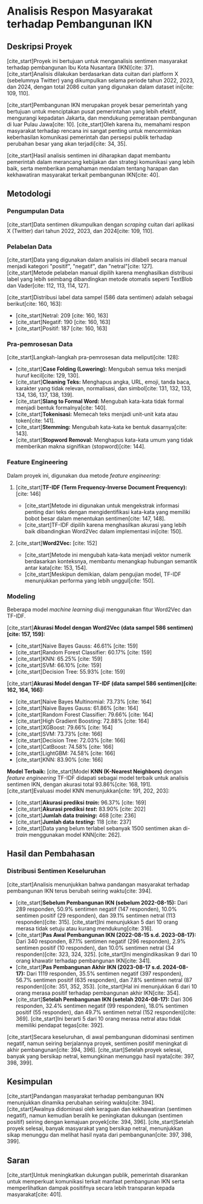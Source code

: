 # Analisis Respon Masyarakat terhadap Pembangunan IKN

## Deskripsi Proyek

[cite_start]Proyek ini bertujuan untuk menganalisis sentimen masyarakat terhadap pembangunan Ibu Kota Nusantara (IKN)[cite: 37]. [cite_start]Analisis dilakukan berdasarkan data cuitan dari platform X (sebelumnya Twitter) yang dikumpulkan selama periode tahun 2022, 2023, dan 2024, dengan total 2086 cuitan yang digunakan dalam dataset ini[cite: 109, 110].

[cite_start]Pembangunan IKN merupakan proyek besar pemerintah yang bertujuan untuk menciptakan pusat pemerintahan yang lebih efektif, mengurangi kepadatan Jakarta, dan mendukung pemerataan pembangunan di luar Pulau Jawa[cite: 10]. [cite_start]Oleh karena itu, memahami respon masyarakat terhadap rencana ini sangat penting untuk mencerminkan keberhasilan komunikasi pemerintah dan persepsi publik terhadap perubahan besar yang akan terjadi[cite: 34, 35].

[cite_start]Hasil analisis sentimen ini diharapkan dapat membantu pemerintah dalam merancang kebijakan dan strategi komunikasi yang lebih baik, serta memberikan pemahaman mendalam tentang harapan dan kekhawatiran masyarakat terkait pembangunan IKN[cite: 40].

## Metodologi

### Pengumpulan Data
[cite_start]Data sentimen dikumpulkan dengan *scraping* cuitan dari aplikasi X (Twitter) dari tahun 2022, 2023, dan 2024[cite: 109, 110].

### Pelabelan Data
[cite_start]Data yang digunakan dalam analisis ini dilabeli secara manual menjadi kategori "positif", "negatif", dan "netral"[cite: 127]. [cite_start]Metode pelabelan manual dipilih karena menghasilkan distribusi label yang lebih seimbang dibandingkan metode otomatis seperti TextBlob dan Vader[cite: 112, 113, 114, 127].

[cite_start]Distribusi label data sampel (586 data sentimen) adalah sebagai berikut[cite: 160, 163]:
* [cite_start]Netral: 209 [cite: 160, 163]
* [cite_start]Negatif: 190 [cite: 160, 163]
* [cite_start]Positif: 187 [cite: 160, 163]

### Pra-pemrosesan Data
[cite_start]Langkah-langkah pra-pemrosesan data meliputi[cite: 128]:
* [cite_start]**Case Folding (Lowering):** Mengubah semua teks menjadi huruf kecil[cite: 129, 130].
* [cite_start]**Cleaning Teks:** Menghapus angka, URL, emoji, tanda baca, karakter yang tidak relevan, normalisasi, dan simbol[cite: 131, 132, 133, 134, 136, 137, 138, 139].
* [cite_start]**Slang to Formal Word:** Mengubah kata-kata tidak formal menjadi bentuk formalnya[cite: 140].
* [cite_start]**Tokenisasi:** Memecah teks menjadi unit-unit kata atau token[cite: 141].
* [cite_start]**Stemming:** Mengubah kata-kata ke bentuk dasarnya[cite: 143].
* [cite_start]**Stopword Removal:** Menghapus kata-kata umum yang tidak memberikan makna signifikan (stopword)[cite: 144].

### Feature Engineering
Dalam proyek ini, digunakan dua metode *feature engineering*:

1.  [cite_start]**TF-IDF (Term Frequency-Inverse Document Frequency):** [cite: 146]
    * [cite_start]Metode ini digunakan untuk mengekstrak informasi penting dari teks dengan mengidentifikasi kata-kata yang memiliki bobot besar dalam menentukan sentimen[cite: 147, 148].
    * [cite_start]TF-IDF dipilih karena menghasilkan akurasi yang lebih baik dibandingkan Word2Vec dalam implementasi ini[cite: 150].

2.  [cite_start]**Word2Vec:** [cite: 152]
    * [cite_start]Metode ini mengubah kata-kata menjadi vektor numerik berdasarkan konteksnya, membantu menangkap hubungan semantik antar kata[cite: 153, 154].
    * [cite_start]Meskipun demikian, dalam pengujian model, TF-IDF menunjukkan performa yang lebih unggul[cite: 150].

### Modeling
Beberapa model *machine learning* diuji menggunakan fitur Word2Vec dan TF-IDF.

[cite_start]**Akurasi Model dengan Word2Vec (data sampel 586 sentimen)[cite: 157, 159]:**
* [cite_start]Naive Bayes Gauss: 46.61% [cite: 159]
* [cite_start]Random Forest Classifier: 60.17% [cite: 159]
* [cite_start]KNN: 65.25% [cite: 159]
* [cite_start]SVM: 66.10% [cite: 159]
* [cite_start]Decision Tree: 55.93% [cite: 159]

[cite_start]**Akurasi Model dengan TF-IDF (data sampel 586 sentimen)[cite: 162, 164, 166]:**
* [cite_start]Naive Bayes Multinomial: 73.73% [cite: 164]
* [cite_start]Naive Bayes Gauss: 61.86% [cite: 164]
* [cite_start]Random Forest Classifier: 79.66% [cite: 164]
* [cite_start]High Gradient Boosting: 72.88% [cite: 164]
* [cite_start]XGBoost: 79.66% [cite: 164]
* [cite_start]SVM: 73.73% [cite: 166]
* [cite_start]Decision Tree: 72.03% [cite: 166]
* [cite_start]CatBoost: 74.58% [cite: 166]
* [cite_start]LightGBM: 74.58% [cite: 166]
* [cite_start]KNN: 83.90% [cite: 166]

**Model Terbaik:**
[cite_start]Model **KNN (K-Nearest Neighbors)** dengan *feature engineering* TF-IDF didapati sebagai model terbaik untuk analisis sentimen IKN, dengan akurasi total 93.86%[cite: 168, 191]. [cite_start]Evaluasi model KNN menunjukkan[cite: 191, 202, 203]:
* [cite_start]**Akurasi prediksi *train*:** 96.37% [cite: 169]
* [cite_start]**Akurasi prediksi *test*:** 83.90% [cite: 202]
* [cite_start]**Jumlah data *training*:** 468 [cite: 236]
* [cite_start]**Jumlah data *testing*:** 118 [cite: 237]
* [cite_start]Data yang belum terlabel sebanyak 1500 sentimen akan di-*train* menggunakan model KNN[cite: 262].

## Hasil dan Pembahasan

### Distribusi Sentimen Keseluruhan
[cite_start]Analisis menunjukkan bahwa pandangan masyarakat terhadap pembangunan IKN terus berubah seiring waktu[cite: 394].
* [cite_start]**Sebelum Pembangunan IKN (sebelum 2022-08-15):** Dari 289 responden, 50.9% sentimen negatif (147 responden), 10.0% sentimen positif (29 responden), dan 39.1% sentimen netral (113 responden)[cite: 315]. [cite_start]Ini menunjukkan 5 dari 10 orang merasa tidak setuju atau kurang mendukung[cite: 316].
* [cite_start]**Pas Awal Pembangunan IKN (2022-08-15 s.d. 2023-08-17):** Dari 340 responden, 87.1% sentimen negatif (296 responden), 2.9% sentimen positif (10 responden), dan 10.0% sentimen netral (34 responden)[cite: 323, 324, 325]. [cite_start]Ini mengindikasikan 9 dari 10 orang khawatir terhadap pembangunan IKN[cite: 341].
* [cite_start]**Pas Pembangunan Akhir IKN (2023-08-17 s.d. 2024-08-17):** Dari 1119 responden, 35.5% sentimen negatif (397 responden), 56.7% sentimen positif (635 responden), dan 7.8% sentimen netral (87 responden)[cite: 351, 352, 353]. [cite_start]Hal ini menunjukkan 6 dari 10 orang merasa positif terhadap pembangunan akhir IKN[cite: 354].
* [cite_start]**Setelah Pembangunan IKN (setelah 2024-08-17):** Dari 306 responden, 32.4% sentimen negatif (99 responden), 18.0% sentimen positif (55 responden), dan 49.7% sentimen netral (152 responden)[cite: 369]. [cite_start]Ini berarti 5 dari 10 orang merasa netral atau tidak memiliki pendapat tegas[cite: 392].

[cite_start]Secara keseluruhan, di awal pembangunan didominasi sentimen negatif, namun seiring berjalannya proyek, sentimen positif meningkat di akhir pembangunan[cite: 394, 396]. [cite_start]Setelah proyek selesai, banyak yang bersikap netral, kemungkinan menunggu hasil nyata[cite: 397, 398, 399].

## Kesimpulan

[cite_start]Pandangan masyarakat terhadap pembangunan IKN menunjukkan dinamika perubahan seiring waktu[cite: 394]. [cite_start]Awalnya didominasi oleh keraguan dan kekhawatiran (sentimen negatif), namun kemudian beralih ke peningkatan dukungan (sentimen positif) seiring dengan kemajuan proyek[cite: 394, 396]. [cite_start]Setelah proyek selesai, banyak masyarakat yang bersikap netral, menunjukkan sikap menunggu dan melihat hasil nyata dari pembangunan[cite: 397, 398, 399].

## Saran

[cite_start]Untuk meningkatkan dukungan publik, pemerintah disarankan untuk memperkuat komunikasi terkait manfaat pembangunan IKN serta memperlihatkan dampak positifnya secara lebih transparan kepada masyarakat[cite: 401].
